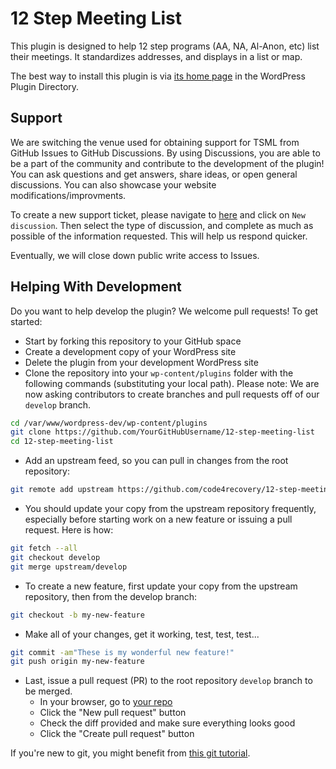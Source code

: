 # 12 Step Meeting List

This plugin is designed to help 12 step programs (AA, NA, Al-Anon, etc) list their meetings. It standardizes addresses, and displays in a list or map.

The best way to install this plugin is via [its home page](https://wordpress.org/plugins/12-step-meeting-list/) in the WordPress Plugin Directory.

## Support

We are switching the venue used for obtaining support for TSML from GitHub Issues to GitHub Discussions. By using Discussions, you are able to be a part of the community and contribute to the development of the plugin! You can ask questions and get answers, share ideas, or open general discussions. You can also showcase your website modifications/improvments.

To create a new support ticket, please navigate to [here](https://github.com/code4recovery/12-step-meeting-list/dicussions) and click on `New discussion`. Then select the type of discussion, and complete as much as possible of the information requested. This will help us respond quicker.

Eventually, we will close down public write access to Issues.

## Helping With Development

Do you want to help develop the plugin? We welcome pull requests! To get started:

- Start by forking this repository to your GitHub space
- Create a development copy of your WordPress site
- Delete the plugin from your development WordPress site
- Clone the repository into your `wp-content/plugins` folder with the following commands (substituting your local path). Please note: We are now asking contributors to create branches and pull requests off of our `develop` branch.

```bash
cd /var/www/wordpress-dev/wp-content/plugins
git clone https://github.com/YourGitHubUsername/12-step-meeting-list
cd 12-step-meeting-list
```

- Add an upstream feed, so you can pull in changes from the root repository:

```bash
git remote add upstream https://github.com/code4recovery/12-step-meeting-list.git
```

- You should update your copy from the upstream repository frequently, especially before starting work on a new feature or issuing a pull request. Here is how:

```bash
git fetch --all
git checkout develop
git merge upstream/develop
```

- To create a new feature, first update your copy from the upstream repository, then from the develop branch:

```bash
git checkout -b my-new-feature
```

- Make all of your changes, get it working, test, test, test...

```bash
git commit -am"These is my wonderful new feature!"
git push origin my-new-feature
```

- Last, issue a pull request (PR) to the root repository `develop` branch to be merged.
  - In your browser, go to [your repo](https://github.com/YourGitHubUsername/12-step-meeting-list)
  - Click the "New pull request" button
  - Check the diff provided and make sure everything looks good
  - Click the "Create pull request" button

If you're new to git, you might benefit from [this git tutorial](https://git-scm.com/book/en/v2).
